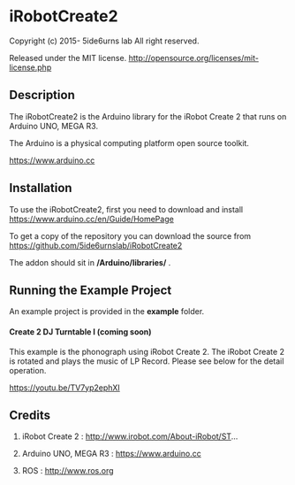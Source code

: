# iRobotCreate2
Copyright (c) 2015- 5ide6urns lab All right reserved. 

Released under the MIT license. 
http://opensource.org/licenses/mit-license.php


## Description
The iRobotCreate2 is the Arduino library for the iRobot Create 2 that runs on Arduino UNO, MEGA R3.

The Arduino is a physical computing platform open source toolkit.

https://www.arduino.cc


## Installation
To use the iRobotCreate2, first you need to download and install
https://www.arduino.cc/en/Guide/HomePage

To get a copy of the repository you can download the source from
https://github.com/5ide6urnslab/iRobotCreate2

The addon should sit in **/Arduino/libraries/** .

## Running the Example Project
An example project is provided in the **example** folder.

#### Create 2 DJ Turntable I (coming soon)
This example is the phonograph using iRobot Create 2. The iRobot Create 2 is rotated and plays the music of LP Record. Please see below for the detail operation.

https://youtu.be/TV7yp2ephXI


## Credits
1) iRobot Create 2 : http://www.irobot.com/About-iRobot/ST...

2) Arduino UNO, MEGA R3 : https://www.arduino.cc

5) ROS : http://www.ros.org
